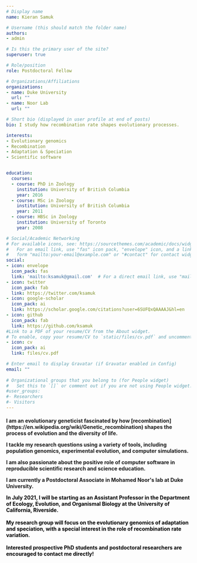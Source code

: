 ```yaml
---
# Display name
name: Kieran Samuk

# Username (this should match the folder name)
authors:
- admin

# Is this the primary user of the site?
superuser: true

# Role/position
role: Postdoctoral Fellow

# Organizations/Affiliations
organizations:
- name: Duke University
  url: ""
- name: Noor Lab
  url: ""

# Short bio (displayed in user profile at end of posts)
bio: I study how recombination rate shapes evolutionary processes.

interests:
- Evolutionary genomics
- Recombination
- Adaptation & Speciation
- Scientific software


education:
  courses:
  - course: PhD in Zoology
    institution: University of British Columbia
    year: 2016
  - course: MSc in Zoology
    institution: University of British Columbia
    year: 2011
  - course: HBSc in Zoology
    institution: University of Toronto
    year: 2008

# Social/Academic Networking
# For available icons, see: https://sourcethemes.com/academic/docs/widgets/#icons
#   For an email link, use "fas" icon pack, "envelope" icon, and a link in the
#   form "mailto:your-email@example.com" or "#contact" for contact widget.
social:
- icon: envelope
  icon_pack: fas
  link: 'mailto:ksamuk@gmail.com'  # For a direct email link, use "mailto:test@example.org".
- icon: twitter
  icon_pack: fab
  link: https://twitter.com/ksamuk
- icon: google-scholar
  icon_pack: ai
  link: https://scholar.google.com/citations?user=6SUFQxQAAAAJ&hl=en
- icon: github
  icon_pack: fab
  link: https://github.com/ksamuk
#Link to a PDF of your resume/CV from the About widget.
# To enable, copy your resume/CV to `static/files/cv.pdf` and uncomment the lines below.  
- icon: cv
  icon_pack: ai
  link: files/cv.pdf

# Enter email to display Gravatar (if Gravatar enabled in Config)
email: ""
  
# Organizational groups that you belong to (for People widget)
#   Set this to `[]` or comment out if you are not using People widget.  
#user_groups:
#- Researchers
#- Visitors
---
```


<h4> I am an evolutionary geneticist fascinated by how [recombination](https://en.wikipedia.org/wiki/Genetic_recombination) shapes the process of evolution and the diversity of life. 

I tackle my research questions using a variety of tools, including population genomics, experimental evolution, and computer simulations.

I am also passionate about the positive role of computer software in reproducible scientific research and science education.

I am currently a Postdoctoral Associate in Mohamed Noor's lab at Duke University.

<p style="color:black;font-weight: bold">In July 2021, I will be starting as an Assistant Professor in the Department of Ecology, Evolution, and Organismal Biology at the University of California, Riverside.
</br></br>
My research group will focus on the evolutionary genomics of adaptation and speciation, with a special interest in the role of recombination rate variation. 
</br></br>
Interested prospective PhD students and postdoctoral researchers are encouraged to contact me directly!</p> 


